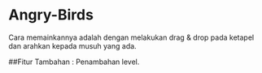 # Angry-Birds

Cara memainkannya adalah dengan melakukan drag & drop pada ketapel dan arahkan kepada musuh yang ada.

##Fitur Tambahan : Penambahan level.

